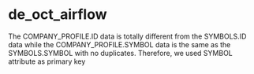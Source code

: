 # de_oct_airflow

The COMPANY_PROFILE.ID data is totally different from the SYMBOLS.ID data while the COMPANY_PROFILE.SYMBOL data is the same as the SYMBOLS.SYMBOL with no duplicates. Therefore, we used SYMBOL attribute as primary key
